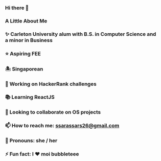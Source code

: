 ### Hi there 👋

### A Little About Me
### ✨ Carleton University alum with B.S. in Computer Science and a minor in Business
### ⭐ Aspiring FEE 
### 🏝️ Singaporean
### 🔭 Working on HackerRank challenges
### 📚 Learning ReactJS
### 👯 Looking to collaborate on OS projects
### 📫 How to reach me: ssarassars26@gmail.com
### 🌈 Pronouns: she / her
### ⚡ Fun fact: I ❤ moi bubbleteee 
